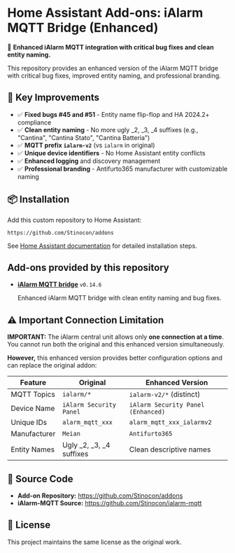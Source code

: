 # Home Assistant Add-ons: iAlarm MQTT Bridge (Enhanced)

🚀 **Enhanced iAlarm MQTT integration with critical bug fixes and clean entity naming.**

This repository provides an enhanced version of the iAlarm MQTT bridge with critical bug fixes, improved entity naming, and professional branding.

## 🔧 Key Improvements

- ✅ **Fixed bugs #45 and #51** - Entity name flip-flop and HA 2024.2+ compliance
- ✅ **Clean entity naming** - No more ugly _2, _3, _4 suffixes (e.g., "Cantina", "Cantina Stato", "Cantina Batteria")
- ✅ **MQTT prefix `ialarm-v2`** (vs `ialarm` in original)
- ✅ **Unique device identifiers** - No Home Assistant entity conflicts
- ✅ **Enhanced logging** and discovery management
- ✅ **Professional branding** - Antifurto365 manufacturer with customizable naming

## 📦 Installation

Add this custom repository to Home Assistant:

```
https://github.com/Stinocon/addons
```

See [Home Assistant documentation](https://www.home-assistant.io/common-tasks/os#installing-third-party-add-ons) for detailed installation steps.

## Add-ons provided by this repository

- **[iAlarm MQTT bridge](ialarm-mqtt/README.md)** `v0.14.6`

    Enhanced iAlarm MQTT bridge with clean entity naming and bug fixes.

## ⚠️ Important Connection Limitation

**IMPORTANT:** The iAlarm central unit allows only **one connection at a time**. You cannot run both the original and this enhanced version simultaneously.

**However,** this enhanced version provides better configuration options and can replace the original addon:

| Feature | Original | Enhanced Version |
|---------|----------|------------------|
| MQTT Topics | `ialarm/*` | `ialarm-v2/*` (distinct) |
| Device Name | `iAlarm Security Panel` | `iAlarm Security Panel (Enhanced)` |
| Unique IDs | `alarm_mqtt_xxx` | `alarm_mqtt_xxx_ialarmv2` |
| Manufacturer | `Meian` | `Antifurto365` |
| Entity Names | Ugly _2, _3, _4 suffixes | Clean descriptive names |

## 🔗 Source Code

- **Add-on Repository:** https://github.com/Stinocon/addons
- **iAlarm-MQTT Source:** https://github.com/Stinocon/ialarm-mqtt

## 📝 License

This project maintains the same license as the original work.